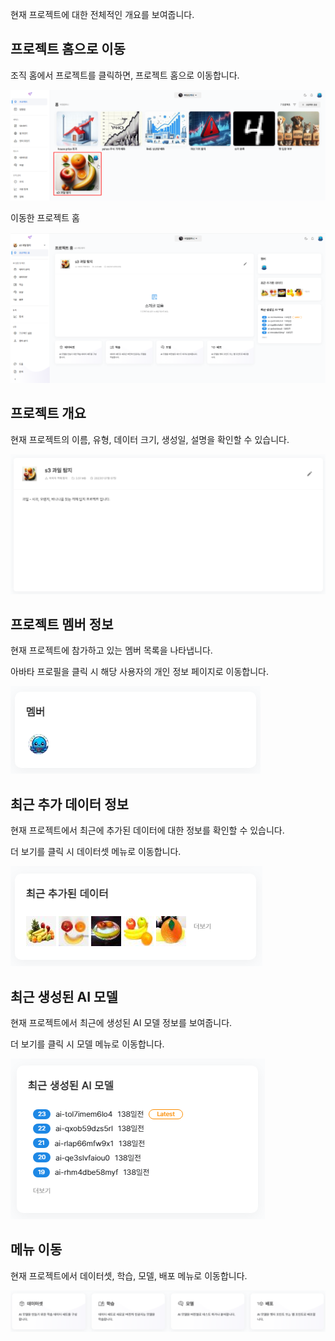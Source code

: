 현재 프로젝트에 대한 전체적인 개요를 보여줍니다.


프로젝트 홈으로 이동
------
조직 홈에서 프로젝트를 클릭하면, 프로젝트 홈으로 이동합니다.  


![img1](https://raw.githubusercontent.com/vazilcompany/vridge-docs/main/guide/img/project/project_home/move_to_project_home.png)  


이동한 프로젝트 홈

![img1](https://raw.githubusercontent.com/vazilcompany/vridge-docs/main/guide/img/project/project_home/project_home_1.png)  
  

프로젝트 개요
-------


현재 프로젝트의 이름, 유형, 데이터 크기, 생성일, 설명을 확인할 수 있습니다.


![img1](https://raw.githubusercontent.com/vazilcompany/vridge-docs/main/guide/img/project/project_home/project_home_2.png)  
  

  

  

프로젝트 멤버 정보
----------


현재 프로젝트에 참가하고 있는 멤버 목록을 나타냅니다.

아바타 프로필을 클릭 시 해당 사용자의 개인 정보 페이지로 이동합니다.

![img1](https://raw.githubusercontent.com/vazilcompany/vridge-docs/main/guide/img/project/project_home/project_home_3.png)  

  
  

  

  

최근 추가 데이터 정보
------------


현재 프로젝트에서 최근에 추가된 데이터에 대한 정보를 확인할 수 있습니다.

더 보기를 클릭 시 데이터셋 메뉴로 이동합니다.

![img1](https://raw.githubusercontent.com/vazilcompany/vridge-docs/main/guide/img/project/project_home/project_home_4.png)  

  

  

  

최근 생성된 AI 모델
------------


현재 프로젝트에서 최근에 생성된 AI 모델 정보를 보여줍니다.

더 보기를 클릭 시 모델 메뉴로 이동합니다.

![img1](https://raw.githubusercontent.com/vazilcompany/vridge-docs/main/guide/img/project/project_home/project_home_5.png)  




메뉴 이동
------

현재 프로젝트에서 데이터셋, 학습, 모델, 배포 메뉴로 이동합니다. 

![img1](https://raw.githubusercontent.com/vazilcompany/vridge-docs/main/guide/img/project/project_home/project_home_6.png)  

